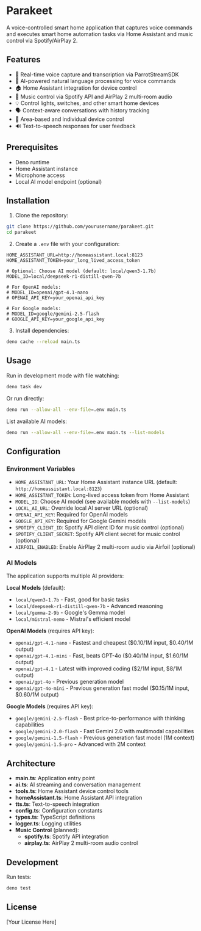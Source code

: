 # Parakeet

A voice-controlled smart home application that captures voice commands and executes smart home automation tasks via Home Assistant and music control via Spotify/AirPlay 2.

## Features

- 🎤 Real-time voice capture and transcription via ParrotStreamSDK
- 🤖 AI-powered natural language processing for voice commands
- 🏠 Home Assistant integration for device control
- 🎵 Music control via Spotify API and AirPlay 2 multi-room audio
- 💡 Control lights, switches, and other smart home devices
- 🗣️ Context-aware conversations with history tracking
- 🏢 Area-based and individual device control
- 🔊 Text-to-speech responses for user feedback

## Prerequisites

- Deno runtime
- Home Assistant instance
- Microphone access
- Local AI model endpoint (optional)

## Installation

1. Clone the repository:
```bash
git clone https://github.com/yourusername/parakeet.git
cd parakeet
```

2. Create a `.env` file with your configuration:
```env
HOME_ASSISTANT_URL=http://homeassistant.local:8123
HOME_ASSISTANT_TOKEN=your_long_lived_access_token

# Optional: Choose AI model (default: local/qwen3-1.7b)
MODEL_ID=local/deepseek-r1-distill-qwen-7b

# For OpenAI models:
# MODEL_ID=openai/gpt-4.1-nano
# OPENAI_API_KEY=your_openai_api_key

# For Google models:
# MODEL_ID=google/gemini-2.5-flash
# GOOGLE_API_KEY=your_google_api_key
```

3. Install dependencies:
```bash
deno cache --reload main.ts
```

## Usage

Run in development mode with file watching:
```bash
deno task dev
```

Or run directly:
```bash
deno run --allow-all --env-file=.env main.ts
```

List available AI models:
```bash
deno run --allow-all --env-file=.env main.ts --list-models
```

## Configuration

### Environment Variables

- `HOME_ASSISTANT_URL`: Your Home Assistant instance URL (default: `http://homeassistant.local:8123`)
- `HOME_ASSISTANT_TOKEN`: Long-lived access token from Home Assistant
- `MODEL_ID`: Choose AI model (see available models with `--list-models`)
- `LOCAL_AI_URL`: Override local AI server URL (optional)
- `OPENAI_API_KEY`: Required for OpenAI models
- `GOOGLE_API_KEY`: Required for Google Gemini models
- `SPOTIFY_CLIENT_ID`: Spotify API client ID for music control (optional)
- `SPOTIFY_CLIENT_SECRET`: Spotify API client secret for music control (optional)
- `AIRFOIL_ENABLED`: Enable AirPlay 2 multi-room audio via Airfoil (optional)

### AI Models

The application supports multiple AI providers:

**Local Models** (default):
- `local/qwen3-1.7b` - Fast, good for basic tasks
- `local/deepseek-r1-distill-qwen-7b` - Advanced reasoning
- `local/gemma-2-9b` - Google's Gemma model
- `local/mistral-nemo` - Mistral's efficient model

**OpenAI Models** (requires API key):
- `openai/gpt-4.1-nano` - Fastest and cheapest ($0.10/1M input, $0.40/1M output)
- `openai/gpt-4.1-mini` - Fast, beats GPT-4o ($0.40/1M input, $1.60/1M output)
- `openai/gpt-4.1` - Latest with improved coding ($2/1M input, $8/1M output)
- `openai/gpt-4o` - Previous generation model
- `openai/gpt-4o-mini` - Previous generation fast model ($0.15/1M input, $0.60/1M output)

**Google Models** (requires API key):
- `google/gemini-2.5-flash` - Best price-to-performance with thinking capabilities
- `google/gemini-2.0-flash` - Fast Gemini 2.0 with multimodal capabilities
- `google/gemini-1.5-flash` - Previous generation fast model (1M context)
- `google/gemini-1.5-pro` - Advanced with 2M context

## Architecture

- **main.ts**: Application entry point
- **ai.ts**: AI streaming and conversation management
- **tools.ts**: Home Assistant device control tools
- **homeAssistant.ts**: Home Assistant API integration
- **tts.ts**: Text-to-speech integration
- **config.ts**: Configuration constants
- **types.ts**: TypeScript definitions
- **logger.ts**: Logging utilities
- **Music Control** (planned):
  - **spotify.ts**: Spotify API integration
  - **airplay.ts**: AirPlay 2 multi-room audio control

## Development

Run tests:
```bash
deno test
```

## License

[Your License Here]